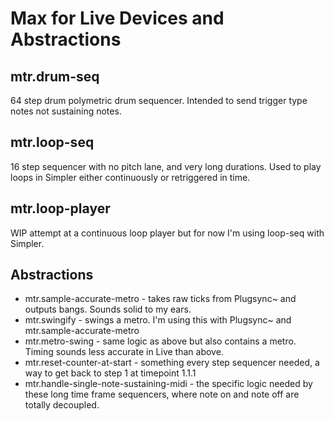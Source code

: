 # Max for Live Devices and Abstractions

## mtr.drum-seq
64 step drum polymetric drum sequencer. Intended to send trigger type notes not sustaining notes.

## mtr.loop-seq
16 step sequencer with no pitch lane, and very long durations. Used to play loops in Simpler either continuously or retriggered in time.

## mtr.loop-player
WIP attempt at a continuous loop player but for now I'm using loop-seq with Simpler.

## Abstractions
* mtr.sample-accurate-metro - takes raw ticks from Plugsync~ and outputs bangs. Sounds solid to my ears.
* mtr.swingify - swings a metro. I'm using this with Plugsync~ and mtr.sample-accurate-metro
* mtr.metro-swing - same logic as above but also contains a metro. Timing sounds less accurate in Live than above.
* mtr.reset-counter-at-start - something every step sequencer needed, a way to get back to step 1 at timepoint 1.1.1
* mtr.handle-single-note-sustaining-midi - the specific logic needed by these long time frame sequencers, where note on and note off are totally decoupled.
